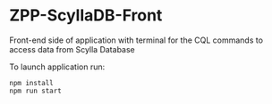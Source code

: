 # ZPP-ScyllaDB-Front
Front-end side of application with terminal for the CQL commands to access data from Scylla Database

To launch application run:

```
npm install
npm run start
```
